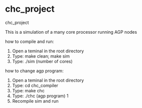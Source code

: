# chc_project
chc_project

This is a simulation of a many core processor running AGP nodes

how to compile and run:

 1. Open a teminal in the root directory
 2. Type: make clean; make sim
 3. Type: ./sim (number of cores)

how to change agp program:

 1. Open a teminal in the root directory
 2. Type: cd chc_compiler
 3. Type: make chc
 4. Type: ./chc (agp program) 1
 5. Recompile sim and run
